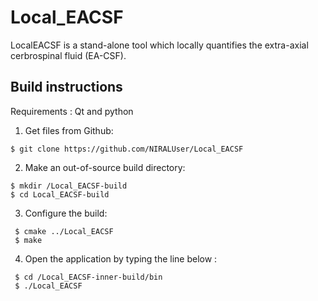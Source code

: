 

# Local_EACSF

LocalEACSF is a stand-alone tool which locally quantifies the extra-axial
cerbrospinal fluid (EA-CSF).

<h2>Build instructions</h2>

Requirements : Qt and python

1. Get files from Github:  
 ```
 $ git clone https://github.com/NIRALUser/Local_EACSF
 ```
 
  
2. Make an out-of-source build directory: 
```
$ mkdir /Local_EACSF-build
$ cd Local_EACSF-build
```

3. Configure the build:
```
 $ cmake ../Local_EACSF  
 $ make 
```
4. Open the application by typing the line below :  
```
 $ cd /Local_EACSF-inner-build/bin 
 $ ./Local_EACSF  
```
 
 
